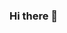 ### Hi there 👋

<!--
**Luca337/Luca337** is a ✨ _special_ ✨ repository because its `README.md` (this file) appears on your GitHub profile.

Here are some ideas to get you started:

- 🔭 I’m currently working on ...
- 🌱 I’m currently learning ...
- 👯 I’m looking to collaborate on ...
- 🤔 I’m looking for help with ...
- 💬 Ask me about ...
- 📫 How to reach me: ...
- 😄 Pronouns: ...
- ⚡ Fun fact: ...
![C#](https://img.shields.io/badge/c%23-%23239120.svg?style=for-the-badge&logo=c-sharp&logoColor=white)
-->
